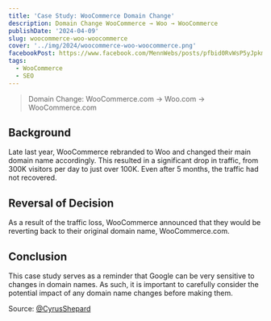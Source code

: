 ```yaml
---
title: 'Case Study: WooCommerce Domain Change'
description: Domain Change WooCommerce → Woo → WooCommerce
publishDate: '2024-04-09'
slug: woocommerce-woo-woocommerce
cover: '../img/2024/woocommerce-woo-woocommerce.png'
facebookPost: https://www.facebook.com/MennWebs/posts/pfbid0RvWsP5yJpkm7pfN8RFN9mBSL55Q5FWY2F2qYNTT2AvryFWT8bkTBGYE8WB6Trj2nl
tags:
  - WooCommerce
  - SEO
---
```


> Domain Change: WooCommerce.com → Woo.com → WooCommerce.com

## Background

Late last year, WooCommerce rebranded to Woo and changed their main domain name accordingly. This resulted in a significant drop in traffic, from 300K visitors per day to just over 100K. Even after 5 months, the traffic had not recovered.

## Reversal of Decision

As a result of the traffic loss, WooCommerce announced that they would be reverting back to their original domain name, WooCommerce.com.

## Conclusion

This case study serves as a reminder that Google can be very sensitive to changes in domain names. As such, it is important to carefully consider the potential impact of any domain name changes before making them.

Source: [@CyrusShepard](https://x.com/CyrusShepard/status/1776754963307442552)
